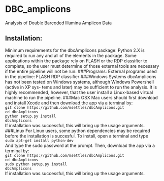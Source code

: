 DBC_amplicons
=============

Analysis of Double Barcoded Illumina Amplicon Data

## Installation:
Minimum requirements for the dbcAmplicons package: Python 2.X is required to run any and all of the
elements in the package. Some applications within the package rely on FLASH or the RDP classifier to
complete, so the user must determine of those external tools are necessary if the entire pipeline will not be run.
###Programs:
External programs used in the pipeline:
FLASH
RDP classifier
###Windows Systems
dbcAmplicons has not been tested on Windows systems, although Windows Powershell (active in XP sys-
tems and later) may be sufficient to run the analysis. It is highly recommended, however, that the user
install a Linux-based virtual machine to run the pipeline.
###Mac OSX
Mac users should first download and install Xcode and then download the app via a terminal by:  
`git clone https://github.com/msettles/dbcAmplicons.git`  
`cd dbcAmplicons`  
`python setup.py install`  
`dbcAmplicons`  
If installation was successful, this will bring up the usage arguments.
###Linux
For Linux users, some python dependencies may be required before the installation is succesful. To install,
open a terminal and type  
`sudo apt-get install python-dev`  
And type the sudo password at the prompt. Then, download the app via a terminal by:  
`git clone https://github.com/msettles/dbcAmplicons.git`  
`cd dbcAmplicons`  
`sudo python setup.py install`  
`dbcAmplicons`  
If installation was successful, this will bring up the usage arguments.
